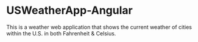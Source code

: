 # USWeatherApp-Angular

This is a weather web application that shows the current weather of cities within the U.S. in both Fahrenheit & Celsius. 
